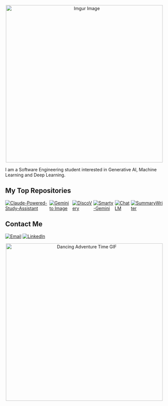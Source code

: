 <p align="center">
  <img src="https://i.imgur.com/MvMxQ1a.png" alt="Imgur Image" width="500" />
</p>

I am a Software Engineering student interested in Generative AI, Machine Learning and Deep Learning.

## My Top Repositories
<div style="display: flex; justify-content: space-between;">
    <a href="https://github.com/g-hano/Claude-Powered-Study-Assistant">
        <img src="https://github-readme-stats.vercel.app/api/pin/?username=g-hano&repo=Claude-Powered-Study-Assistant&hide_title=false" alt="Claude-Powered-Study-Assistant">
    </a>
    <a href="https://github.com/g-hano/Gemini-to-Image">
        <img src="https://github-readme-stats.vercel.app/api/pin/?username=g-hano&repo=Gemini-to-Image&hide_title=false" alt="Gemini to Image">
    </a>
    <a href="https://github.com/g-hano/DiscoVery">
        <img src="https://github-readme-stats.vercel.app/api/pin/?username=g-hano&repo=DiscoVery&hide_title=false" alt="DiscoVery">
    </a>
    <a href="https://github.com/g-hano/Smarty-Gemini">
        <img src="https://github-readme-stats.vercel.app/api/pin/?username=g-hano&repo=Smarty-Gemini&hide_title=false" alt="Smarty-Gemini">
    </a>
    <a href="[https://github.com/g-hano/ChatLM](https://github.com/g-hano/ChatLM)">
        <img src="https://github-readme-stats.vercel.app/api/pin/?username=g-hano&repo=ChatLM&hide_title=false" alt="ChatLM">
    </a>
    <a href="[https://github.com/g-hano/SummaryWriter](https://github.com/g-hano/SummaryWriter)">
        <img src="https://github-readme-stats.vercel.app/api/pin/?username=g-hano&repo=SummaryWriter&hide_title=false" alt="SummaryWriter">
    </a>
</div>

## Contact Me

[![Email](https://img.shields.io/badge/Email-mcihan.yalcin%40outlook.com-blue?style=flat&logo=microsoft-outlook&logoColor=white)](mailto:mcihan.yalcin@outlook.com)
[![LinkedIn](https://img.shields.io/badge/LinkedIn-ChanYalcin-blue?style=flat&logo=linkedin&logoColor=white)](https://www.linkedin.com/in/chanyalcin)
<p align="center">
  <img src="https://media.giphy.com/media/13FBIII8M4IDDi/giphy.gif" alt="Dancing Adventure Time GIF" width="500" />
</p>

